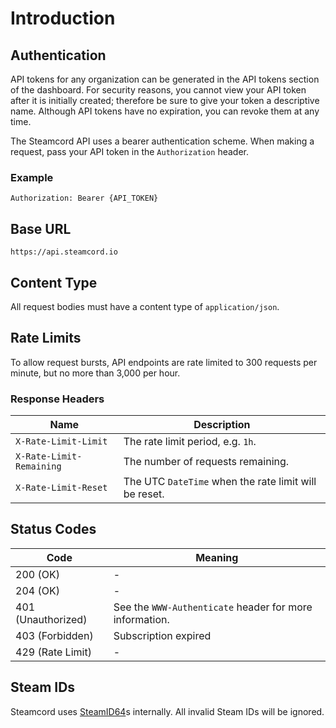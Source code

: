 # Introduction

## Authentication

API tokens for any organization can be generated in the API tokens section of the dashboard. For 
security reasons, you cannot view your API token after it is initially created; therefore be sure
to give your token a descriptive name. Although API tokens have no expiration, you can revoke them at any time.

The Steamcord API uses a bearer authentication scheme. When making a request, pass your API token in
the `Authorization` header.

### Example

```http
Authorization: Bearer {API_TOKEN}
```

## Base URL

```
https://api.steamcord.io
```

## Content Type

All request bodies must have a content type of `application/json`.

## Rate Limits

To allow request bursts, API endpoints are rate limited to 300 requests per minute, but no more than
3,000 per hour.

### Response Headers

| Name                     | Description                                           |
| ------------------------ | ----------------------------------------------------- |
| `X-Rate-Limit-Limit`     | The rate limit period, e.g. `1h`.                     |
| `X-Rate-Limit-Remaining` | The number of requests remaining.                     |
| `X-Rate-Limit-Reset`     | The UTC `DateTime` when the rate limit will be reset. |

## Status Codes

| Code               | Meaning                                                 |
| ------------------ | ------------------------------------------------------- |
| 200 (OK)           | -                                                       |
| 204 (OK)           | -                                                       |
| 401 (Unauthorized) | See the `WWW-Authenticate` header for more information. |
| 403 (Forbidden)    | Subscription expired                                    |
| 429 (Rate Limit)   | -                                                       |

## Steam IDs

Steamcord uses [SteamID64](https://developer.valvesoftware.com/wiki/SteamID)s internally. All
invalid Steam IDs will be ignored.
